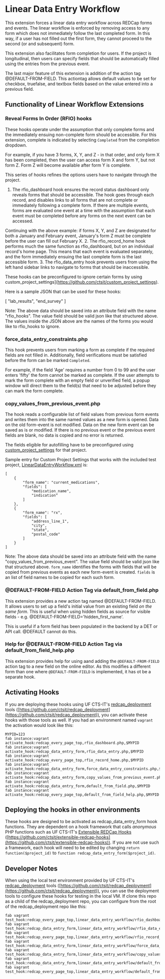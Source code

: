 # Linear Data Entry Workflow

This extension forces a linear data entry workflow across REDCap forms and events. The linear workflow is enforced by removing access to any form which does not immediately follow the last completed form. In this way, if a user has not filled out the first form, they cannot proceed to the second (or and subsequent) form.

This extension also facilitates form completion for users. If the project is longitudinal, then users can specify fields that should be automatically filled using the entries from the previous event.

The last major feature of this extension is addition of the action tag @DEFAULT-FROM-FIELD. This actiontag allows default values to be set for checkbox, truefalse, and textbox fields based on the value entered into a previous field.


## Functionality of Linear Workflow Extensions

### Reveal Forms In Order (RFIO) hooks

   These hooks operate under the assumption that only complete forms and the immediately ensuing non-complete form should be accessible. For this extension, complete is indicated by selecting `Completed` from the completion dropdown.

For example, if you have 3 forms, X, Y, and Z - in that order, and only form X has been completed, then the user can access form X and form Y, but not form Z. Form Z will become available after form Y is complete.

This series of hooks refines the options users have to navigate through the project.

1. The rfio\_dashboard hook ensures the record status dashboard only reveals forms that should be accessible. The hook goes through each record, and disables links to all forms that are not complete or immediately following a complete form. If there are multiple events, forms are evaluated one event at a time with the assumption that each event must be completed before any forms on the next event can be accessed.

  Continuing with the above example: if forms X, Y, and Z are designated for both a January and February event, January's form Z must be complete before the user can fill out February X.
2. The rfio\_record\_home hook performs much the same function as rfio_dashboard, but on an individual record's home page. This means that each event is evaluated separately, and the form immediately ensuing the last complete form is the last accessible form.
3. The rfio\_data\_entry hook prevents users from using the left hand sidebar links to navigate to forms that should be inaccessible.

These hooks can be preconfigured to ignore certain forms by using custom_project_settings](https://github.com/ctsit/custom_project_settings).

Here is a sample JSON that can be used for these hooks:

  [
    "lab_results",
    "end_survey"
  ]

 Note: The above data should be saved into an attribute field with the name "rfio_hooks".  The value field should be valid json like that structured above. The values inside the JSON above are the names of the forms you would like to rfio_hooks to ignore.

### force_data_entry_constraints.php

This hook prevents users from marking a form as complete if the required fields are not filled in. Additionally, field verifications must be satisfied before the form can be marked `Completed`.

For example, if the field 'Age' requires a number from 0 to 99 and the user enters 'fifty' the form cannot be marked as complete. If the user attempts to mark the form complete with an empty field or unverified field, a popup window will direct them to the field(s) that need to be adjusted before they can mark the form complete.


### copy_values_from_previous_event.php

The hook reads a configurable list of field values from previous form events and writes them into the same named values as a new form is opened. Data on the old form-event is not modified. Data on the new form event can be saved as is or modified. If there is no previous event or the previous event fields are blank, no data is copied and no error is returned.

The fields eligible for autofilling have to be preconfigured using [custom_project_settings](https://github.com/ctsit/custom_project_settings) for that project.

Sample entry for Custom Project Settings that works with the included test project, [LinearDataEntryWorkflow.xml](LinearDataEntryWorkflow.xml) is:

    [
        {
            "form_name": "current_medications",
            "fields": [
                "medication_name",
                "indication"
            ]
        },
        {
            "form_name": "rx",
            "fields": [
                "address_line_1",
                "city",
                "state",
                "postal_code"
            ]
        }
    ]

 Note: The above data should be saved into an attribute field with the name "copy_values_from_previous_event".  The value field should be valid json like that structured above.  `form_name` identifies the forms with fields that will be copied from previous events as each new form-event is created.  `fields` is an list of field names to be copied for each such form.


### @DEFAULT-FROM-FIELD Action Tag via default_from_field.php

This extension provides a new action tag named @DEFAULT-FROM-FIELD. It allows users to set up a field's initial value from an existing field _on the same form_. This is useful when using hidden fields as source for visible fields - e.g. @DEFAULT-FROM-FIELD='hidden_first_name'.

This is useful if a form field has been populated in the backend by a DET or API call. @DEFAULT cannot do this.


### Help for @DEFAULT-FROM-FIELD Action Tag via default_from_field_help.php

This extension provides help for using aand adding the `@DEFAULT-FROM-FIELD` action tag to a new field on the online editor. As this modifies a different form than one where `@DEFAULT-FROM-FIELD` is implemented, it has ot be a separate hook.


## Activating Hooks
If you are deploying these hooks using UF CTS-IT's [redcap_deployment](https://github.com/ctsit/redcap_deployment) tools ([https://github.com/ctsit/redcap_deployment](https://github.com/ctsit/redcap_deployment)), you can activate these hooks with those tools as well.  If you had an environment named `vagrant` the activation would look like this:

    MYPID=123
    fab instance:vagrant activate_hook:redcap_every_page_top,rfio_dashboard.php,$MYPID
    fab instance:vagrant activate_hook:redcap_data_entry_form,rfio_data_entry.php,$MYPID
    fab instance:vagrant activate_hook:redcap_every_page_top,rfio_record_home.php,$MYPID
    fab instance:vagrant activate_hook:redcap_data_entry_form,force_data_entry_constraints.php,$MYPID
    fab instance:vagrant activate_hook:redcap_data_entry_form,copy_values_from_previous_event.php,$MYPID
    fab instance:vagrant activate_hook:redcap_data_entry_form,default_from_field.php,$MYPID
    fab instance:vagrant activate_hook:redcap_every_page_top,default_from_field_help.php,$MYPID


## Deploying the hooks in other environments
These hooks are designed to be activated as redcap_data_entry_form hook functions. They are dependent on a hook framework that calls _anonymous_ PHP functions such as UF CTS-IT's [Extensible REDCap Hooks](https://github.com/ctsit/extensible-redcap-hooks) ([https://github.com/ctsit/extensible-redcap-hooks](https://github.com/ctsit/extensible-redcap-hooks)).  If you are not use such a framework, each hook will need to be edited by changing `return function($project_id)` to `function redcap_data_entry_form($project_id)`.


## Developer Notes

When using the local test environment provided by UF CTS-IT's [redcap_deployment](https://github.com/ctsit/redcap_deployment) tools ([https://github.com/ctsit/redcap_deployment](https://github.com/ctsit/redcap_deployment)), you can use the deployment tools to configure these hooks for testing in the local VM.  If clone this repo as a child of the redcap_deployment repo, you can configure from the root of the redcap_deployment repo like this:

    fab vagrant test_hook:redcap_every_page_top,linear_data_entry_workflow/rfio_dashboard.php
    fab vagrant test_hook:redcap_data_entry_form,linear_data_entry_workflow/rfio_data_entry.php
    fab vagrant test_hook:redcap_every_page_top,linear_data_entry_workflow/rfio_record_home.php
    fab vagrant test_hook:redcap_data_entry_form,linear_data_entry_workflow/force_data_entry_constraints.php
    fab vagrant test_hook:redcap_data_entry_form,linear_data_entry_workflow/copy_values_from_previous_event.php
    fab vagrant test_hook:redcap_data_entry_form,linear_data_entry_workflow/default_from_field.php
    fab vagrant test_hook:redcap_every_page_top,linear_data_entry_workflow/default_from_field_help.php
